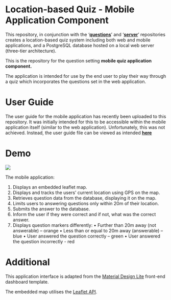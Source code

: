 # Location-based Quiz - Mobile Application Component

This repository, in conjunction with the ‘**[questions](https://github.com/CoryWilliamsGIS/questions)**’ and ‘**[server](https://github.com/CoryWilliamsGIS/server)**’ repositories creates a location-based quiz system including both web and mobile applications, and a PostgreSQL database hosted on a local web server (three-tier architecture).

This is the repository for the question setting **mobile quiz application component.**

The application is intended for use by the end user to play their way through a quiz which incorporates the questions set in the web application.

# User Guide
The user guide for the mobile application has recently been uploaded to this repository. It was initially intended for this to be accessible within the mobile application itself (similar to the web application). Unfortunately, this was not achieved. 
Instead, the user guide file can be viewed as intended **[here](https://rawgit.com/CoryWilliamsGIS/quiz/master/ucesccw/www/Mobile_User_Guide.html)**
 

# Demo
 <img src="https://user-images.githubusercontent.com/35572803/39778013-154746e6-52fd-11e8-8ea7-39212db145d8.gif"> 
 
The mobile application:

 1. Displays an embedded leaflet map.
 2. Displays and tracks the users’ current location using GPS on the map.
 3. Retrieves question data from the database, displaying it on the map.
 4. Limits users to answering questions only within 20m of their location.
 5. Submits the answer to the database.
 6. Inform the user if they were correct and if not, what was the correct answer.
 7. Displays question markers differently:
•	Further than 20m away (not answerable) – orange
•	Less than or equal to 20m away (answerable) – blue
•	User answered the question correctly – green
•	User answered the question incorrectly - red

# Additional

This application interface is adapted from the [Material Design Lite](https://getmdl.io/templates/index.html) front-end dashboard template. 

The embedded map utilises the [Leaflet API](https://leafletjs.com/). 
